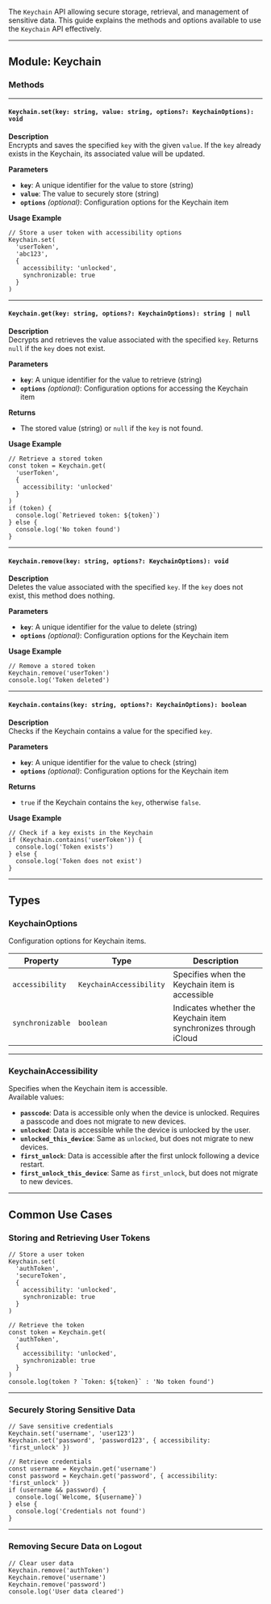 The `Keychain` API allowing secure storage, retrieval, and management of sensitive data. This guide explains the methods and options available to use the `Keychain` API effectively.

---

## **Module: Keychain**

### **Methods**

---

#### `Keychain.set(key: string, value: string, options?: KeychainOptions): void`

**Description**  
Encrypts and saves the specified `key` with the given `value`. If the `key` already exists in the Keychain, its associated value will be updated.

**Parameters**  
- **`key`**: A unique identifier for the value to store (string)  
- **`value`**: The value to securely store (string)  
- **`options`** *(optional)*: Configuration options for the Keychain item

**Usage Example**
```tsx
// Store a user token with accessibility options
Keychain.set(
  'userToken',
  'abc123',
  {
    accessibility: 'unlocked',
    synchronizable: true
  }
)
```

---

#### `Keychain.get(key: string, options?: KeychainOptions): string | null`

**Description**  
Decrypts and retrieves the value associated with the specified `key`. Returns `null` if the `key` does not exist.

**Parameters**  
- **`key`**: A unique identifier for the value to retrieve (string)  
- **`options`** *(optional)*: Configuration options for accessing the Keychain item 

**Returns**  
- The stored value (string) or `null` if the `key` is not found.

**Usage Example**
```tsx
// Retrieve a stored token
const token = Keychain.get(
  'userToken',
  {
    accessibility: 'unlocked'
  }
)
if (token) {
  console.log(`Retrieved token: ${token}`)
} else {
  console.log('No token found')
}
```

---

#### `Keychain.remove(key: string, options?: KeychainOptions): void`

**Description**  
Deletes the value associated with the specified `key`. If the `key` does not exist, this method does nothing.

**Parameters**  
- **`key`**: A unique identifier for the value to delete (string)  
- **`options`** *(optional)*: Configuration options for the Keychain item

**Usage Example**
```tsx
// Remove a stored token
Keychain.remove('userToken')
console.log('Token deleted')
```

---

#### `Keychain.contains(key: string, options?: KeychainOptions): boolean`

**Description**  
Checks if the Keychain contains a value for the specified `key`.

**Parameters**  
- **`key`**: A unique identifier for the value to check (string)  
- **`options`** *(optional)*: Configuration options for the Keychain item 

**Returns**  
- `true` if the Keychain contains the `key`, otherwise `false`.

**Usage Example**
```tsx
// Check if a key exists in the Keychain
if (Keychain.contains('userToken')) {
  console.log('Token exists')
} else {
  console.log('Token does not exist')
}
```

---

## **Types**

### **KeychainOptions**
Configuration options for Keychain items.

| Property          | Type                | Description                                                                 |
|-------------------|---------------------|-----------------------------------------------------------------------------|
| `accessibility`   | `KeychainAccessibility` | Specifies when the Keychain item is accessible |
| `synchronizable`  | `boolean`           | Indicates whether the Keychain item synchronizes through iCloud             |

---

### **KeychainAccessibility**
Specifies when the Keychain item is accessible.  
Available values:

- **`passcode`**: Data is accessible only when the device is unlocked. Requires a passcode and does not migrate to new devices.
- **`unlocked`**: Data is accessible while the device is unlocked by the user.
- **`unlocked_this_device`**: Same as `unlocked`, but does not migrate to new devices.
- **`first_unlock`**: Data is accessible after the first unlock following a device restart.
- **`first_unlock_this_device`**: Same as `first_unlock`, but does not migrate to new devices.

---

## **Common Use Cases**

### **Storing and Retrieving User Tokens**
```tsx
// Store a user token
Keychain.set(
  'authToken',
  'secureToken',
  {
    accessibility: 'unlocked',
    synchronizable: true
  }
)

// Retrieve the token
const token = Keychain.get(
  'authToken',
  {
    accessibility: 'unlocked',
    synchronizable: true
  }
)
console.log(token ? `Token: ${token}` : 'No token found')
```

---

### **Securely Storing Sensitive Data**
```tsx
// Save sensitive credentials
Keychain.set('username', 'user123')
Keychain.set('password', 'password123', { accessibility: 'first_unlock' })

// Retrieve credentials
const username = Keychain.get('username')
const password = Keychain.get('password', { accessibility: 'first_unlock' })
if (username && password) {
  console.log(`Welcome, ${username}`)
} else {
  console.log('Credentials not found')
}
```

---

### **Removing Secure Data on Logout**
```tsx
// Clear user data
Keychain.remove('authToken')
Keychain.remove('username')
Keychain.remove('password')
console.log('User data cleared')
```
